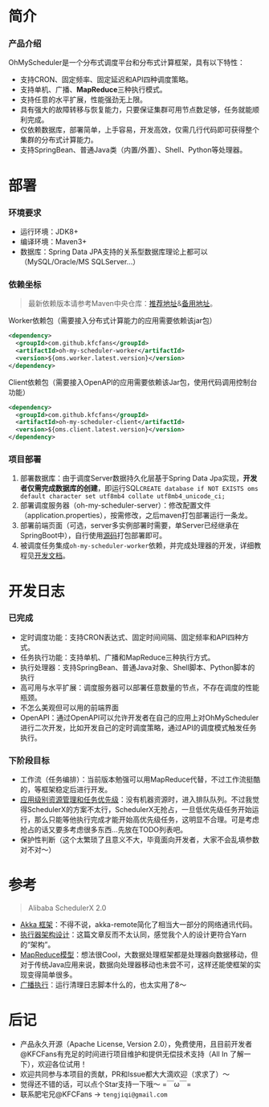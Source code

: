 # 简介
### 产品介绍
OhMyScheduler是一个分布式调度平台和分布式计算框架，具有以下特性：
* 支持CRON、固定频率、固定延迟和API四种调度策略。
* 支持单机、广播、**MapReduce**三种执行模式。
* 支持任意的水平扩展，性能强劲无上限。
* 具有强大的故障转移与恢复能力，只要保证集群可用节点数足够，任务就能顺利完成。
* 仅依赖数据库，部署简单，上手容易，开发高效，仅需几行代码即可获得整个集群的分布式计算能力。
* 支持SpringBean、普通Java类（内置/外置）、Shell、Python等处理器。

# 部署
### 环境要求
* 运行环境：JDK8+
* 编译环境：Maven3+
* 数据库：Spring Data JPA支持的关系型数据库理论上都可以（MySQL/Oracle/MS SQLServer...）

### 依赖坐标
>最新依赖版本请参考Maven中央仓库：[推荐地址](https://search.maven.org/search?q=com.github.kfcfans)&[备用地址](https://mvnrepository.com/search?q=com.github.kfcfans)。

Worker依赖包（需要接入分布式计算能力的应用需要依赖该jar包）
```xml
<dependency>
  <groupId>com.github.kfcfans</groupId>
  <artifactId>oh-my-scheduler-worker</artifactId>
  <version>${oms.worker.latest.version}</version>
</dependency>
```
Client依赖包（需要接入OpenAPI的应用需要依赖该Jar包，使用代码调用控制台功能）
```xml
<dependency>
  <groupId>com.github.kfcfans</groupId>
  <artifactId>oh-my-scheduler-client</artifactId>
  <version>${oms.client.latest.version}</version>
</dependency>
```

### 项目部署
1. 部署数据库：由于调度Server数据持久化层基于Spring Data Jpa实现，**开发者仅需完成数据库的创建**，即运行SQL`CREATE database if NOT EXISTS oms default character set utf8mb4 collate utf8mb4_unicode_ci;`
2. 部署调度服务器（oh-my-scheduler-server）：修改配置文件（application.properties），按需修改，之后maven打包部署运行一条龙。
3. 部署前端页面（可选，server多实例部署时需要，单Server已经继承在SpringBoot中），自行使用[源码](https://github.com/KFCFans/OhMyScheduler-Console)打包部署即可。
4. 被调度任务集成`oh-my-scheduler-worker`依赖，并完成处理器的开发，详细教程见[开发文档](https://github.com/KFCFans/OhMyScheduler/blob/master/others/doc/DevelopmentGuide.md)。

# 开发日志
### 已完成
* 定时调度功能：支持CRON表达式、固定时间间隔、固定频率和API四种方式。
* 任务执行功能：支持单机、广播和MapReduce三种执行方式。
* 执行处理器：支持SpringBean、普通Java对象、Shell脚本、Python脚本的执行
* 高可用与水平扩展：调度服务器可以部署任意数量的节点，不存在调度的性能瓶颈。
* 不怎么美观但可以用的前端界面
* OpenAPI：通过OpenAPI可以允许开发者在自己的应用上对OhMyScheduler进行二次开发，比如开发自己的定时调度策略，通过API的调度模式触发任务执行。

### 下阶段目标
* 工作流（任务编排）：当前版本勉强可以用MapReduce代替，不过工作流挺酷的，等框架稳定后进行开发。
* [应用级别资源管理和任务优先级](https://yq.aliyun.com/articles/753141?spm=a2c4e.11153959.teamhomeleft.1.696d60c9vt9lLx)：没有机器资源时，进入排队队列。不过我觉得SchedulerX的方案不太行，SchedulerX无抢占，一旦低优先级任务开始运行，那么只能等他执行完成才能开始高优先级任务，这明显不合理。可是考虑抢占的话又要多考虑很多东西...先放在TODO列表吧。
* 保护性判断（这个太繁琐了且意义不大，毕竟面向开发者，大家不会乱填参数对不对～）

# 参考
>Alibaba SchedulerX 2.0

* [Akka 框架](https://yq.aliyun.com/articles/709946?spm=a2c4e.11153959.teamhomeleft.67.6a0560c9bZEnZq)：不得不说，akka-remote简化了相当大一部分的网络通讯代码。
* [执行器架构设计](https://yq.aliyun.com/articles/704121?spm=a2c4e.11153959.teamhomeleft.97.371960c9qhB1mB)：这篇文章反而不太认同，感觉我个人的设计更符合Yarn的“架构”。
* [MapReduce模型](https://yq.aliyun.com/articles/706820?spm=a2c4e.11153959.teamhomeleft.83.6a0560c9bZEnZq)：想法很Cool，大数据处理框架都是处理器向数据移动，但对于传统Java应用来说，数据向处理器移动也未尝不可，这样还能使框架的实现变得简单很多。
* [广播执行](https://yq.aliyun.com/articles/716203?spm=a2c4e.11153959.teamhomeleft.40.371960c9qhB1mB)：运行清理日志脚本什么的，也太实用了8～

# 后记
* 产品永久开源（Apache License, Version 2.0），免费使用，且目前开发者@KFCFans有充足的时间进行项目维护和提供无偿技术支持（All In 了解一下），欢迎各位试用！
* 欢迎共同参与本项目的贡献，PR和Issue都大大滴欢迎（求求了）～
* 觉得还不错的话，可以点个Star支持一下哦～ =￣ω￣=
* 联系肥宅兄@KFCFans -> `tengjiqi@gmail.com`